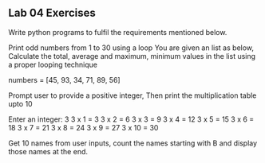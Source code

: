 ## Lab 04 Exercises
Write python programs to fulfil the requirements mentioned below.

Print odd numbers from 1 to 30 using a loop
You are given an list as below, Calculate the total, average and maximum, minimum values in the list using a proper looping technique

numbers = [45, 93, 34, 71, 89, 56]


Prompt user to provide a positive integer, Then print the multiplication table upto 10


Enter an integer: 3
3 x 1 = 3
3 x 2 = 6
3 x 3 = 9
3 x 4 = 12
3 x 5 = 15
3 x 6 = 18
3 x 7 = 21
3 x 8 = 24
3 x 9 = 27
3 x 10 = 30


Get 10 names from user inputs, count the names starting with B and display those names at the end.
